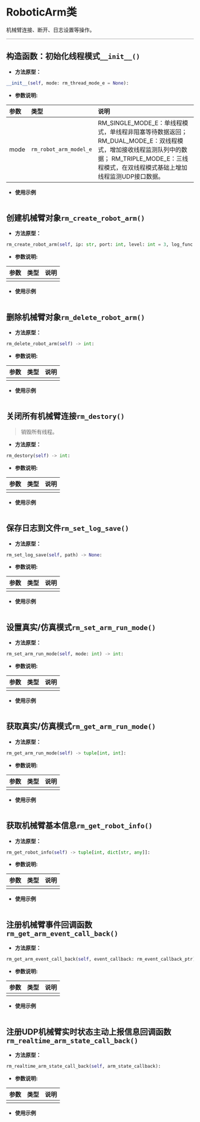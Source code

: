 # RoboticArm类

机械臂连接、断开、日志设置等操作。

<div style="height: 2px; background-image: linear-gradient(to right, #ccc, #ccc); margin: 1em 0;"></div>

## 构造函数：初始化线程模式`__init__()`

- **方法原型：**

```python
__init__(self, mode: rm_thread_mode_e = None):
```

- **参数说明:**

|   参数    |   类型    |   说明    |
| :--- | :--- | :--- |
|   mode  |    `rm_robot_arm_model_e`    |    RM_SINGLE_MODE_E：单线程模式，单线程非阻塞等待数据返回；RM_DUAL_MODE_E：双线程模式，增加接收线程监测队列中的数据； RM_TRIPLE_MODE_E：三线程模式，在双线程模式基础上增加线程监测UDP接口数据。    |

- **使用示例**
  
```python

```

## 创建机械臂对象`rm_create_robot_arm()`

- **方法原型：**

```python
rm_create_robot_arm(self, ip: str, port: int, level: int = 3, log_func: CFUNCTYPE = None) -> rm_robot_handle:
```

- **参数说明:**

|   参数    |   类型    |   说明    |
| :--- | :--- | :--- |
||||

- **使用示例**
  
```python

```

## 删除机械臂对象`rm_delete_robot_arm()`

- **方法原型：**

```python
rm_delete_robot_arm(self) -> int:
```

- **参数说明:**

|   参数    |   类型    |   说明    |
| :--- | :--- | :--- |
||||

- **使用示例**
  
```python

```

## 关闭所有机械臂连接`rm_destory()`

>销毁所有线程。

- **方法原型：**

```python
rm_destory(self) -> int:
```

- **参数说明:**

|   参数    |   类型    |   说明    |
| :--- | :--- | :--- |
||||

- **使用示例**
  
```python

```

## 保存日志到文件`rm_set_log_save()`

- **方法原型：**

```python
rm_set_log_save(self, path) -> None:
```

- **参数说明:**

|   参数    |   类型    |   说明    |
| :--- | :--- | :--- |
||||

- **使用示例**
  
```python

```

## 设置真实/仿真模式`rm_set_arm_run_mode()`

- **方法原型：**

```python
rm_set_arm_run_mode(self, mode: int) -> int:
```

- **参数说明:**

|   参数    |   类型    |   说明    |
| :--- | :--- | :--- |
||||

- **使用示例**
  
```python

```

## 获取真实/仿真模式`rm_get_arm_run_mode()`

- **方法原型：**

```python
rm_get_arm_run_mode(self) -> tuple[int, int]:
```

- **参数说明:**

|   参数    |   类型    |   说明    |
| :--- | :--- | :--- |
||||

- **使用示例**
  
```python

```

## 获取机械臂基本信息`rm_get_robot_info()`

- **方法原型：**

```python
rm_get_robot_info(self) -> tuple[int, dict[str, any]]:
```

- **参数说明:**

|   参数    |   类型    |   说明    |
| :--- | :--- | :--- |
||||

- **使用示例**
  
```python

```

## 注册机械臂事件回调函数`rm_get_arm_event_call_back()`

- **方法原型：**

```python
rm_get_arm_event_call_back(self, event_callback: rm_event_callback_ptr):
```

- **参数说明:**

|   参数    |   类型    |   说明    |
| :--- | :--- | :--- |
||||

- **使用示例**
  
```python

```

## 注册UDP机械臂实时状态主动上报信息回调函数`rm_realtime_arm_state_call_back()`

- **方法原型：**

```python
rm_realtime_arm_state_call_back(self, arm_state_callback):
```

- **参数说明:**

|   参数    |   类型    |   说明    |
| :--- | :--- | :--- |
||||

- **使用示例**
  
```python

```
